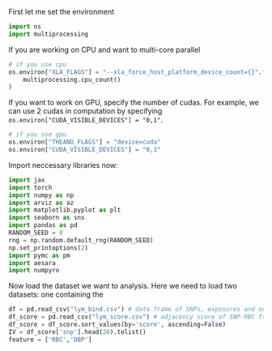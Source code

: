 
First let me set the environment
```python
import os
import multiprocessing
```

If you are working on CPU and want to multi-core parallel
```python
# if you use cpu
os.environ["XLA_FLAGS"] = "--xla_force_host_platform_device_count={}".format(
    multiprocessing.cpu_count()
)
```

If you want to work on GPU, specify the number of cudas. For example, we can use 2 cudas in computation by specifying `os.environ["CUDA_VISIBLE_DEVICES"] = "0,1"`.
```python
# if you use gpu
os.environ["THEANO_FLAGS"] = "device=cuda"
os.environ["CUDA_VISIBLE_DEVICES"] = "0,1"
```

Import neccessary libraries now:
```python
import jax
import torch
import numpy as np
import arviz as az
import matplotlib.pyplot as plt
import seaborn as sns
import pandas as pd
RANDOM_SEED = 0
rng = np.random.default_rng(RANDOM_SEED)
np.set_printoptions(2)
import pymc as pm
import aesara
import numpyro
```

Now load the dataset we want to analysis. Here we need to load two datasets: one containing the
```python
df = pd.read_csv("lym_bind.csv") # data frame of SNPs, exposures and outcomes
df_score = pd.read_csv("lym_score.csv") # adjacency score of SNP-RBC from random graph fprest
df_score = df_score.sort_values(by='score', ascending=False)
IV = df_score['snp'].head(20).tolist()
feature = ['RBC','DBP']
```
